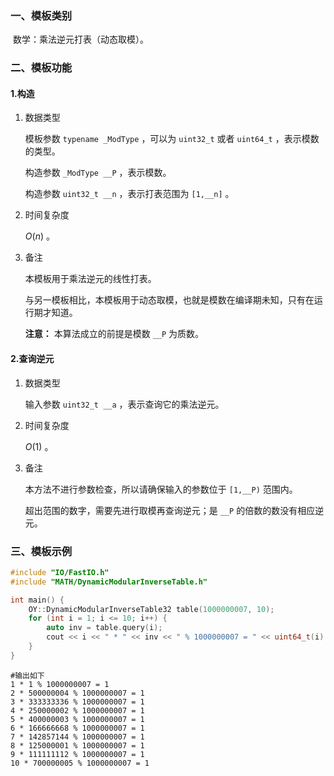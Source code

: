 ### 一、模板类别

​	数学：乘法逆元打表（动态取模）。

### 二、模板功能

#### 1.构造

1. 数据类型

   模板参数 `typename _ModType` ，可以为 `uint32_t` 或者 `uint64_t` ，表示模数的类型。

   构造参数 `_ModType __P` ，表示模数。
   
   构造参数 `uint32_t __n` ，表示打表范围为 `[1,__n]` 。

2. 时间复杂度

   $O(n)$ 。

3. 备注

   本模板用于乘法逆元的线性打表。
   
   与另一模板相比，本模板用于动态取模，也就是模数在编译期未知，只有在运行期才知道。
   
   **注意：** 本算法成立的前提是模数 `__P` 为质数。


#### 2.查询逆元

1. 数据类型

   输入参数 `uint32_t __a` ，表示查询它的乘法逆元。

2. 时间复杂度

   $O(1)$ 。

3. 备注

   本方法不进行参数检查，所以请确保输入的参数位于 `[1,__P)` 范围内。

   超出范围的数字，需要先进行取模再查询逆元；是 `__P` 的倍数的数没有相应逆元。

### 三、模板示例

```c++
#include "IO/FastIO.h"
#include "MATH/DynamicModularInverseTable.h"

int main() {
    OY::DynamicModularInverseTable32 table(1000000007, 10);
    for (int i = 1; i <= 10; i++) {
        auto inv = table.query(i);
        cout << i << " * " << inv << " % 1000000007 = " << uint64_t(i) * inv % 1000000007 << endl;
    }
}
```

```
#输出如下
1 * 1 % 1000000007 = 1
2 * 500000004 % 1000000007 = 1
3 * 333333336 % 1000000007 = 1
4 * 250000002 % 1000000007 = 1
5 * 400000003 % 1000000007 = 1
6 * 166666668 % 1000000007 = 1
7 * 142857144 % 1000000007 = 1
8 * 125000001 % 1000000007 = 1
9 * 111111112 % 1000000007 = 1
10 * 700000005 % 1000000007 = 1

```

